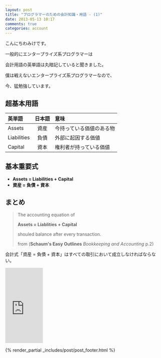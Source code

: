 ```yaml
---
layout: post
title: "プログラマーのための会計知識・用語 - (1)"
date: 2013-05-13 10:17
comments: true
categories: account
---
```


こんにちわみけです。


一般的にエンタープライズ系プログラマーは

会計用語の英単語は丸暗記していると聞きました。


僕は戦えないエンタープライズ系プログラマーなので、

今、猛勉強しています。



超基本用語
-----

| 英単語 | 日本語 | 意味 |
|:-----|:-----:|:-----|
| Assets | 資産 | 今持っている価値のある物 |
| Liabilities | 負債 | 外部に起因する価値 |
| Capital | 資本 | 権利者が持っている価値 |

基本重要式
----

+ **Assets = Liabilities + Capital**
+ **資産 = 負債 + 資本**


まとめ
------

> The accounting equation of
> 
> **Assets = Liablities + Capital**
> 
> shouled balance after every transaction.
> 
>   from (**Schaum's Easy Outlines** *Bookkeeping and Accounting* p.2)

会計式「資産 = 負債 + 資本」はすべての取引において成立しなければならない。

<iframe src="http://rcm-jp.amazon.co.jp/e/cm?lt1=_blank&bc1=000000&IS2=1&bg1=FFFFFF&fc1=000000&lc1=0000FF&t=kkkjkrt-22&o=9&p=8&l=as4&m=amazon&f=ifr&ref=ss_til&asins=0071779752" style="width:120px;height:240px;" scrolling="no" marginwidth="0" marginheight="0" frameborder="0"></iframe>

{% render_partial _includes/post/post_footer.html %}



